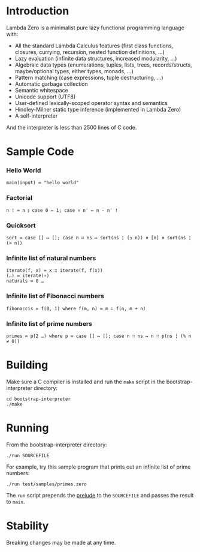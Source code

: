 # Introduction

Lambda Zero is a minimalist pure lazy functional programming language with:
* All the standard Lambda Calculus features (first class functions, closures,
    currying, recursion, nested function definitions, ...)
* Lazy evaluation (infinite data structures, increased modularity, ...)
* Algebraic data types (enumerations, tuples, lists, trees, records/structs,
    maybe/optional types, either types, monads, ...)
* Pattern matching (case expressions, tuple destructuring, ...)
* Automatic garbage collection
* Semantic whitespace
* Unicode support (UTF8)
* User-defined lexically-scoped operator syntax and semantics
* Hindley-Milner static type inference (implemented in Lambda Zero)
* A self-interpreter

And the interpreter is less than 2500 lines of C code.

# Sample Code

### Hello World

    main(input) ≔ "hello world"

### Factorial

    n ! ≔ n ⦊ case 0 ↦ 1; case ↑ n′ ↦ n ⋅ n′ !

### Quicksort

    sort ≔ case [] ↦ []; case n ∷ ns ↦ sort(ns ¦ (≤ n)) ⧺ [n] ⧺ sort(ns ¦ (> n))

### Infinite list of natural numbers

    iterate(f, x) ≔ x ∷ iterate(f, f(x))
    (…) ≔ iterate(↑)
    naturals ≔ 0 …

### Infinite list of Fibonacci numbers

    fibonaccis ≔ f(0, 1) where f(m, n) ≔ m ∷ f(n, m + n)

### Infinite list of prime numbers

    primes ≔ p(2 …) where p ≔ case [] ↦ []; case n ∷ ns ↦ n ∷ p(ns ¦ (% n ≠ 0))

# Building

Make sure a C compiler is installed and run the `make` script in
the bootstrap-interpreter directory:

    cd bootstrap-interpreter
    ./make

# Running

From the bootstrap-interpreter directory:

    ./run SOURCEFILE

For example, try this sample program that prints out an infinite list of prime
numbers:

    ./run test/samples/primes.zero

The `run` script prepends the [prelude](libraries/prelude.zero)
to the `SOURCEFILE` and passes the result to `main`.

# Stability

Breaking changes may be made at any time.
